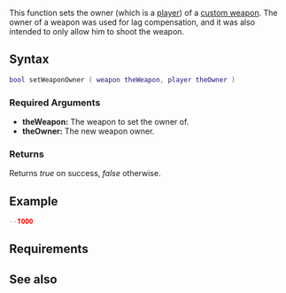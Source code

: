 This function sets the owner (which is a [player](/player.md "wikilink")) of a [custom weapon](/Element/Weapon.md "wikilink"). The owner of a weapon was used for lag compensation, and it was also intended to only allow him to shoot the weapon.

Syntax
------

``` lua
bool setWeaponOwner ( weapon theWeapon, player theOwner )
```

### Required Arguments

-   **theWeapon:** The weapon to set the owner of.
-   **theOwner:** The new weapon owner.

### Returns

Returns *true* on success, *false* otherwise.

Example
-------

``` lua
--TODO
```

Requirements
------------

See also
--------
